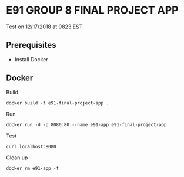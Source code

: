 # E91 GROUP 8 FINAL PROJECT APP
Test on 12/17/2018 at 0823 EST

## Prerequisites

* Install Docker

## Docker

Build

```
docker build -t e91-final-project-app .
```

Run 

```
docker run -d -p 8080:80 --name e91-app e91-final-project-app
```

Test
```
curl localhost:8080
```

Clean up

```
docker rm e91-app -f
```
